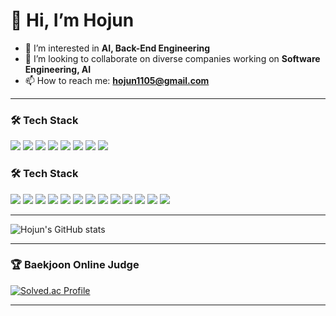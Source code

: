 # 👋 Hi, I’m Hojun

- 👀 I’m interested in **AI, Back-End Engineering**
- 💞️ I’m looking to collaborate on diverse companies working on **Software Engineering, AI**
- 📫 How to reach me: **hojun1105@gmail.com**

---

### 🛠️ Tech Stack

<img src="https://img.shields.io/badge/-Java-344CB7?style=flat-plastic&logo=java&logoColor=white"/>  
<img src="https://img.shields.io/badge/-SpringBoot-6DB33F?style=flat-plastic&logo=springboot&logoColor=white"/>  
<img src="https://img.shields.io/badge/-PostgreSQL-4169E1?style=flat-plastic&logo=postgresql&logoColor=white"/>  
<img src="https://img.shields.io/badge/-Docker-2496ED?style=flat-plastic&logo=docker&logoColor=white"/>  
<img src="https://img.shields.io/badge/-Kotlin-7F52FF?style=flat-plastic&logo=kotlin&logoColor=white"/>  
<img src="https://img.shields.io/badge/-C%23-239120?style=flat-plastic&logo=c-sharp&logoColor=white"/>  
<img src="https://img.shields.io/badge/-MSSQL-CC2927?style=flat-plastic&logo=microsoftsqlserver&logoColor=white"/>  
<img src="https://img.shields.io/badge/-Linux-FCC624?style=flat-plastic&logo=linux&logoColor=black"/>  


### 🛠️ Tech Stack

<img src="https://img.shields.io/badge/-Java-344CB7?style=flat-plastic&logo=java&logoColor=white"/>
<img src="https://img.shields.io/badge/-SpringBoot-6DB33F?style=flat-plastic&logo=springboot&logoColor=white"/>
<img src="https://img.shields.io/badge/-PostgreSQL-4169E1?style=flat-plastic&logo=postgresql&logoColor=white"/>
<img src="https://img.shields.io/badge/-Docker-2496ED?style=flat-plastic&logo=docker&logoColor=white"/>
<img src="https://img.shields.io/badge/-Kotlin-7F52FF?style=flat-plastic&logo=kotlin&logoColor=white"/>
<img src="https://img.shields.io/badge/-C%23-239120?style=flat-plastic&logo=c-sharp&logoColor=white"/>
<img src="https://img.shields.io/badge/-MSSQL-CC2927?style=flat-plastic&logo=microsoftsqlserver&logoColor=white"/>
<img src="https://img.shields.io/badge/-Linux-FCC624?style=flat-plastic&logo=linux&logoColor=black"/>
<img src="https://img.shields.io/badge/-OpenAI-412991?style=flat-plastic&logo=openai&logoColor=white"/>
<img src="https://img.shields.io/badge/-ChatGPT-74aa9c?style=flat-plastic&logo=openai&logoColor=white"/>
<img src="https://img.shields.io/badge/-TensorFlow-FF6F00?style=flat-plastic&logo=tensorflow&logoColor=white"/>
<img src="https://img.shields.io/badge/-PyTorch-EE4C2C?style=flat-plastic&logo=pytorch&logoColor=white"/>
<img src="https://img.shields.io/badge/-ScikitLearn-F7931E?style=flat-plastic&logo=scikitlearn&logoColor=white"/>

---

![Hojun's GitHub stats](https://github-readme-stats.vercel.app/api?username=hojun1105&show_icons=true&count_private=true&cache_seconds=1800)

---

### 🏆 Baekjoon Online Judge

[![Solved.ac Profile](http://mazassumnida.wtf/api/v2/generate_badge?boj=hojun1105)](https://solved.ac/hojun1105)

---
